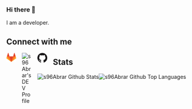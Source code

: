 ### Hi there 👋
I am a developer.

## Connect with me
<a href="https://gitlab.com/s96Abrar">
  <img alt="s96Abrar's GitLab Profile" align="left" width="26px" style="margin-right:15px" src="https://raw.githubusercontent.com/s96Abrar/s96Abrar/master/gitlab.svg" />
</a>
<a href="https://dev.to/s96abrar">
  <img alt="s96Abrar's DEV Profile" align="left" width="26px" style="margin-right:15px" src="https://d2fltix0v2e0sb.cloudfront.net/dev-badge.svg" />
</a>
<a href="https://github.com/s96Abrar">
  <img alt="s96Abrar's GitHub Profile" align="left" width="26px" style="margin-right:15px" src="https://raw.githubusercontent.com/github/explore/78df643247d429f6cc873026c0622819ad797942/topics/github/github.png" />
</a>


## Stats


<a href="https://github.com/anuraghazra/github-readme-stats">
  <img align="left" alt="s96Abrar Github Stats" src="https://github-readme-stats.vercel.app/api?username=s96Abrar&show_icons=true&hide_border=true&count_private=true&theme=radical" />
</a>


<a href="https://github.com/anuraghazra/github-readme-stats">
  <img align="left" alt="s96Abrar Github Top Languages" src="https://github-readme-stats.vercel.app/api/top-langs/?username=s96Abrar&layout=compact&show_icons=true&hide_border=true&theme=radical" />
</a>


<!--
**s96Abrar/s96Abrar** is a ✨ _special_ ✨ repository because its `README.md` (this file) appears on your GitHub profile.

Here are some ideas to get you started:

- 🔭 I’m currently working on ...
- 🌱 I’m currently learning ...
- 👯 I’m looking to collaborate on ...
- 🤔 I’m looking for help with ...
- 💬 Ask me about ...
- 📫 How to reach me: ...
- 😄 Pronouns: ...
- ⚡ Fun fact: ...
-->
